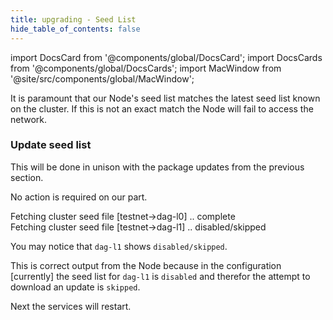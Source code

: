 ```yaml
---
title: upgrading - Seed List
hide_table_of_contents: false
---
```

<intro-end />

import DocsCard from '@components/global/DocsCard';
import DocsCards from '@components/global/DocsCards';
import MacWindow from '@site/src/components/global/MacWindow';

<head>
  <title>MainNet 2.0 Automation with nodectl</title>
  <meta
    name="description"
    content="MainNet 2.0 Automation - Upgrade Tessellation with nodectl"
  />
</head>

It is paramount that our Node's seed list matches the latest seed list known on the cluster.  If this is not an exact match the Node will fail to access the network.

### Update seed list

This will be done in unison with the package updates from the previous section.

No action is required on our part.

<MacWindow>
  Fetching cluster seed file [testnet->dag-l0] .. complete <br /> 
  Fetching cluster seed file [testnet->dag-l1] .. disabled/skipped<br />
</MacWindow>

You may notice that `dag-l1` shows `disabled/skipped`.  

This is correct output from the Node because in the configuration [currently] the seed list for `dag-l1` is `disabled` and therefor the attempt to download an update is `skipped`.

Next the services will restart.